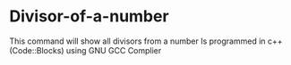 # Divisor-of-a-number
This command will show all divisors from a number
Is programmed in c++ (Code::Blocks) using GNU GCC Complier
